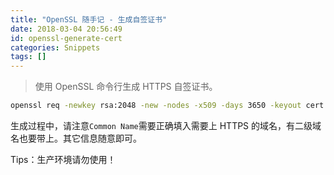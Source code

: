 ```yaml
---
title: "OpenSSL 随手记 - 生成自签证书"
date: 2018-03-04 20:56:49
id: openssl-generate-cert
categories: Snippets
tags: []
---
```


> 使用 OpenSSL 命令行生成 HTTPS 自签证书。

```bash
openssl req -newkey rsa:2048 -new -nodes -x509 -days 3650 -keyout cert.key -out cert.pem
```

生成过程中，请注意`Common Name`需要正确填入需要上 HTTPS 的域名，有二级域名也要带上。其它信息随意即可。

Tips：生产环境请勿使用！
